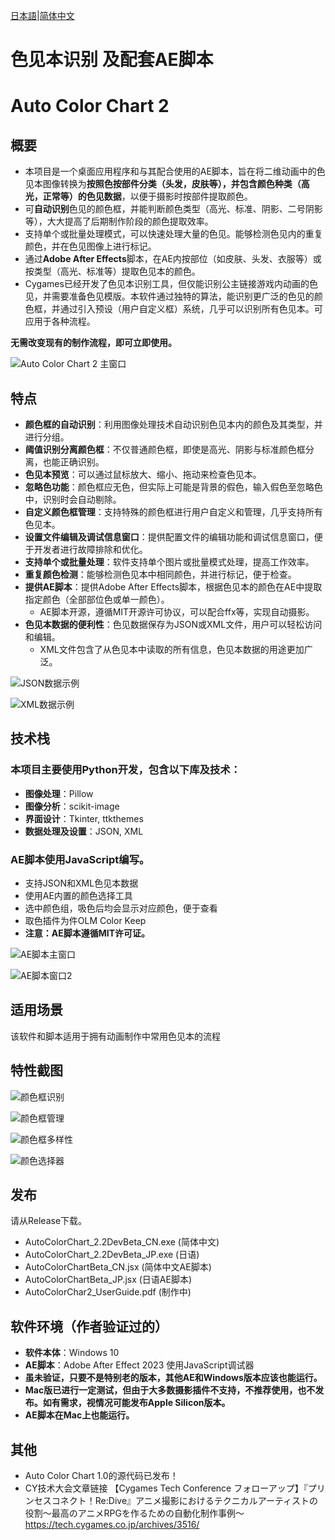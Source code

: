 [日本語](README.jp.md)|[简体中文](README.zh.md)
# 色见本识别 及配套AE脚本
# Auto Color Chart 2

## 概要
- 本项目是一个桌面应用程序和与其配合使用的AE脚本，旨在将二维动画中的色见本图像转换为**按照色按部件分类（头发，皮肤等），并包含颜色种类（高光，正常等）的色见数据**，以便于摄影时按部件提取颜色。
- 可**自动识别**色见的颜色框，并能判断颜色类型（高光、标准、阴影、二号阴影等），大大提高了后期制作阶段的颜色提取效率。
- 支持单个或批量处理模式，可以快速处理大量的色见。能够检测色见内的重复颜色，并在色见图像上进行标记。
- 通过**Adobe After Effects**脚本，在AE内按部位（如皮肤、头发、衣服等）或按类型（高光、标准等）提取色见本的颜色。
- Cygames已经开发了色见本识别工具，但仅能识别公主链接游戏内动画的色见，并需要准备色见模版。本软件通过独特的算法，能识别更广泛的色见的颜色框，并通过引入预设（用户自定义框）系统，几乎可以识别所有色见本。可应用于各种流程。

**无需改变现有的制作流程，即可立即使用。**

![Auto Color Chart 2 主窗口](https://github.com/ChenxingM/AutoColorChart/blob/main/screenshoots/mian.png "Auto Color Chart 2 主窗口")

## 特点
- **颜色框的自动识别**：利用图像处理技术自动识别色见本内的颜色及其类型，并进行分组。
- **阈值识别分离颜色框**：不仅普通颜色框，即使是高光、阴影与标准颜色框分离，也能正确识别。
- **色见本预览**：可以通过鼠标放大、缩小、拖动来检查色见本。
- **忽略色功能**：颜色框应无色，但实际上可能是背景的假色，输入假色至忽略色中，识别时会自动剔除。
- **自定义颜色框管理**：支持特殊的颜色框进行用户自定义和管理，几乎支持所有色见本。
- **设置文件编辑及调试信息窗口**：提供配置文件的编辑功能和调试信息窗口，便于开发者进行故障排除和优化。
- **支持单个或批量处理**：软件支持单个图片或批量模式处理，提高工作效率。
- **重复颜色检测**：能够检测色见本中相同颜色，并进行标记，便于检查。
- **提供AE脚本**：提供Adobe After Effects脚本，根据色见本的颜色在AE中提取指定颜色（全部部位色或单一颜色）。
  - AE脚本开源，遵循MIT开源许可协议，可以配合ffx等，实现自动摄影。
- **色见本数据的便利性**：色见数据保存为JSON或XML文件，用户可以轻松访问和编辑。
  - XML文件包含了从色见本中读取的所有信息，色见本数据的用途更加广泛。

![JSON数据示例](https://github.com/ChenxingM/AutoColorChart/blob/main/screenshoots/json.png "JSON数据示例")

![XML数据示例](https://github.com/ChenxingM/AutoColorChart/blob/main/screenshoots/xml.png "XML数据示例")

## 技术栈
### 本项目主要使用Python开发，包含以下库及技术：
- **图像处理**：Pillow
- **图像分析**：scikit-image
- **界面设计**：Tkinter, ttkthemes
- **数据处理及设置**：JSON, XML
### AE脚本使用JavaScript编写。
- 支持JSON和XML色见本数据
- 使用AE内置的颜色选择工具
- 选中颜色组，吸色后均会显示对应颜色，便于查看
- 取色插件为件OLM Color Keep
- **注意：AE脚本遵循MIT许可证。**

![AE脚本主窗口](https://github.com/ChenxingM/AutoColorChart/blob/main/screenshoots/aescriptmain.png "AE脚本主窗口")

![AE脚本窗口2](https://github.com/ChenxingM/AutoColorChart/blob/main/screenshoots/aescripttypepanel.png "AE脚本窗口2")

## 适用场景
该软件和脚本适用于拥有动画制作中常用色见本的流程

## 特性截图

![颜色框识别](https://github.com/ChenxingM/AutoColorChart/blob/main/screenshoots/usrboxreg.png "颜色框识别")

![颜色框管理](https://github.com/ChenxingM/AutoColorChart/blob/main/screenshoots/usrboxmgn.png "颜色框管理")

![颜色框多样性](https://github.com/ChenxingM/AutoColorChart/blob/main/supportedBoxes/03_00.PNG "颜色框多样性")

![颜色选择器](https://github.com/ChenxingM/AutoColorChart/blob/main/screenshoots/colorpicker.gif "颜色选择器")

## 发布
请从Release下载。
- AutoColorChart_2.2DevBeta_CN.exe (简体中文)
- AutoColorChart_2.2DevBeta_JP.exe (日语)
- AutoColorChartBeta_CN.jsx (简体中文AE脚本)
- AutoColorChartBeta_JP.jsx (日语AE脚本)
- AutoColorChar2_UserGuide.pdf (制作中)

## 软件环境（作者验证过的）
- **软件本体**：Windows 10
- **AE脚本**：Adobe After Effect 2023 使用JavaScript调试器
- **虽未验证，只要不是特别老的版本，其他AE和Windows版本应该也能运行。**
- **Mac版已进行一定测试，但由于大多数摄影插件不支持，不推荐使用，也不发布。如有需求，视情况可能发布Apple Silicon版本。**
- **AE脚本在Mac上也能运行。**

## 其他
- Auto Color Chart 1.0的源代码已发布！
- CY技术大会文章链接 【Cygames Tech Conference フォローアップ】『プリンセスコネクト！Re:Dive』アニメ撮影におけるテクニカルアーティストの役割～最高のアニメRPGを作るための自動化制作事例～　https://tech.cygames.co.jp/archives/3516/
